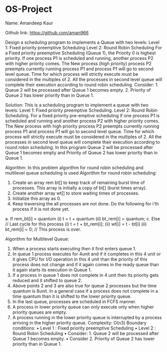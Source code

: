 # OS-Project #
Name: Amandeep Kaur

Github link: https://github.com/aman966

Design a scheduling program to implements a Queue with two levels: 
Level 1: Fixed priority preemptive Scheduling 
Level 2: Round Robin Scheduling 
For a Fixed priority preemptive Scheduling (Queue 1), the Priority 0 is highest priority. If one 
process P1 is scheduled and running, another process P2 with higher priority comes. The 
New process (high priority) process P2 preempts currently running process P1 and process P1 
will go to second level queue. Time for which process will strictly execute must be 
considered in the multiples of 2. 
All the processes in second level queue will complete their execution according to round 
robin scheduling. 
Consider: 1. Queue 2 will be processed after Queue 1 becomes empty. 
2. Priority of Queue 2 has lower priority than in Queue 1. 

Solution: This is a scheduling program to implement a queue with two levels:
Level 1:  Fixed priority preemptive Scheduling. 
Level 2: Round Robin Scheduling. 
For a fixed priority pre-emptive scheduling if one process P1 is scheduled and running and another process P2 with higher priority comes. The New process with high priority process P2 preempts currently running process P1 and process P1 will go to second level queue. Time for which process will strictly execute must be considered in the multiples of 2.
All the processes in second level queue will complete their execution according to round robin scheduling.
In this program Queue 2 will be processed after Queue 1 becomes empty and Priority of Queue 2 has lower priority than in Queue 1.

Algorithm:
In this problem algorithm for round robin scheduling and multilevel queue scheduling is used
Algorithm for round robin scheduling: 
1.	Create an array rem bt[] to keep track of remaining burst time of processes. This array is initially a copy of bt[] (burst times array).
2.	Create another array wt[] to store waiting times of processes.
3.	Initialize this array as 0.
4.	Keep traversing the all processes are not done. Do the following for i’th process if it is not done yet.   

a.	If rem_bt[i] > quantum
(i)  t = t + quantum
 (ii) bt_rem[i] = quantum;
    c. Else // Last cycle for this process
       (i)  t = t + bt_rem[i];
       (ii) wt[i] = t - bt[i]
       (ii) bt_rem[i] = 0; // This process is over.

Algorithm for Multilevel Queue: 
1.	When a process starts executing then it first enters queue 1.
2.	In queue 1 process executes for 4unit and if it completes in this 4 unit or it gives CPU for I/O operation in this 4 unit than the priority of this process does not change and if it again comes in the ready queue than it again starts its execution in Queue 1.
3.	If a process in queue 1 does not complete in 4 unit then its priority gets reduced and it shifted to queue 2.
4.	Above points 2 and 3 are also true for queue 2 processes but the time quantum is  8unit. In a general case if a process does not complete in a time quantum than it is shifted to the lower priority queue.
5.	In the last queue, processes are scheduled in FCFS manner.
6.	A process in lower priority queue can only execute only when higher priority queues are empty.
7.	A process running in the lower priority queue is interrupted by a process arriving in the higher priority queue.
Complexity:  O(n3)
Boundary conditions:
•	Level 1 : Fixed priority preemptive Scheduling
•	Level 2 : Round Robin Scheduling
•	Consider: 1. Queue 2 will be processed after Queue 1 becomes empty.
•	Consider 2. Priority of Queue 2 has lower priority than in Queue 1.

